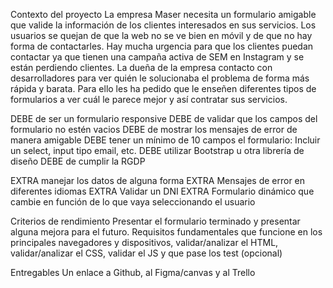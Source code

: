 Contexto del proyecto
La empresa Maser necesita un formulario amigable que valide la información de los clientes interesados en sus servicios. Los usuarios se quejan de que la web no se ve bien en móvil y de que no hay forma de contactarles. Hay mucha urgencia para que los clientes puedan contactar ya que tienen una campaña activa de SEM en Instagram y se están perdiendo clientes. La dueña de la empresa contacto con desarrolladores para ver quién le solucionaba el problema de forma más rápida y barata. Para ello les ha pedido que le enseñen diferentes tipos de formularios a ver cuál le parece mejor y así contratar sus servicios.

DEBE de ser un formulario responsive
DEBE de validar que los campos del formulario no estén vacios
DEBE de mostrar los mensajes de error de manera amigable
DEBE tener un mínimo de 10 campos el formulario: Incluir un select, input tipo email, etc.
DEBE utilizar Bootstrap u otra librería de diseño
DEBE de cumplir la RGDP

EXTRA manejar los datos de alguna forma
EXTRA Mensajes de error en diferentes idiomas
EXTRA Validar un DNI
EXTRA Formulario dinámico que cambie en función de lo que vaya seleccionando el usuario

Criterios de rendimiento
Presentar el formulario terminado y presentar alguna mejora para el futuro. Requisitos fundamentales que funcione en los principales navegadores y dispositivos, validar/analizar el HTML, validar/analizar el CSS, validar el JS y que pase los test (opcional)

Entregables
Un enlace a Github, al Figma/canvas y al Trello